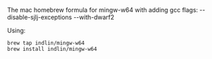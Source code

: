The mac homebrew formula for mingw-w64 with adding gcc flags: --disable-sjlj-exceptions --with-dwarf2

Using:  
```
brew tap indlin/mingw-w64  
brew install indlin/mingw-w64
```
